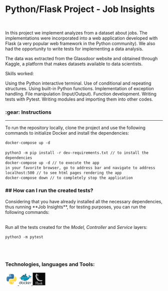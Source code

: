 <h1 align="left">Python/Flask Project - Job Insights</h1>
</br>

In this project we implement analyzes from a dataset about jobs. The implementations were incorporated into a web application developed with Flask (a very popular web framework in the Python community). We also had the opportunity to write tests for implementing a data analysis.

The data was extracted from the Glassdoor website and obtained through Kaggle, a platform that makes datasets available to data scientists.

Skills worked:

Using the Python interactive terminal.
Use of conditional and repeating structures.
Using built-in Python functions.
Implementation of exception handling.
File manipulation (Input/Output).
Function development.
Writing tests with Pytest.
Writing modules and importing them into other codes.

<h3>:gear: Instructions</h3>

------------

<p>To run the repository locally, clone the project and use the following commands to initialize Docker and install the dependencies:</p>

````
docker-compose up -d

python3 -m pip install -r dev-requirements.txt // to install the dependencies
docker-compose up -d // to execute the app 
in your favorite browser, go to address bar and navigate to address localhost:500 // to see html pages rendering the app
docker-compose down // to completely stop the application
````

<h3>## How can I run the created tests?</h3>
Considering that you have already installed all the necessary dependencies, thus running **Job Insights**, for testing purposes, you can run the following commands:
</br>
</br>

Run all the tests created for the *Model, Controller* and *Service* layers:
```
python3 -m pytest
```
</br>

</br>

<h3 align="left">Technologies, languages and Tools:</h3>
<p align="left"> 

<a href="https://www.python.org" target="_blank" rel="noreferrer"> <img src="https://raw.githubusercontent.com/devicons/devicon/master/icons/python/python-original.svg" alt="python" width="40" height="40"/> 
</a>
<a href="https://www.docker.com/" target="_blank" rel="noreferrer"> <img src="https://raw.githubusercontent.com/devicons/devicon/master/icons/docker/docker-original-wordmark.svg" alt="docker" width="40" height="40"/> 
</a>
<a href="https://palletsprojects.com/p/flask//" target="_blank" rel="noreferrer"> <img src="https://github.com/beralb/python-flask-job-insights/blob/main/images/flask.png" alt="flask" width="40" height="40"/> 
</a>


</p>

